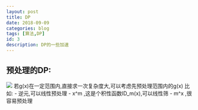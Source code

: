 ```yaml
---
layout: post
title: DP
date: 2018-09-09
categories: blog
tags: [算法,DP]
id: 3
description: DP的一些加速
---
```


预处理的DP:  
---
<img src="http://latex.codecogs.com/gif.latex?f(i)=...+g(x)\;or\;f(i)=...*g(x)+..." />  
若g(x)在一定范围内,直接求一次复杂度大,可以考虑先预处理范围内的g(x)  
比如:
- 逆元,可以线性预处理  
- x^m ,这是个积性函数ID_m(x),可以线性筛  
- m^x ,很容易预处理  

